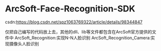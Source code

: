 # ArcSoft-Face-Recognition-SDK
csdn:https://blog.csdn.net/spz1063769322/article/details/98344847

仅把自己编写的代码放上去，其他的dll、lib等文件都包含在ArcSoft官方提供的文件中
ArcSoft_Recognition:实现N-N人脸识别
ArcSoft_Recognition_Camera:实现摄像头人脸识别
